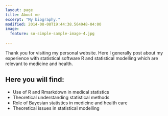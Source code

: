 ```yaml
---
layout: page
title: About me
excerpt: "My biography."
modified: 2014-08-08T19:44:38.564948-04:00
image:
  feature: so-simple-sample-image-4.jpg
  
---
```


Thank you for visiting my personal website. Here I generally post about my experience with statistical software R and statistical modelling  which are relevant to medicine and health.


## Here you will find:

* Use of R and Rmarkdown in medical statistics
* Theoretical understanding statistical methods
* Role of Bayesian statistics in medicine and health care
* Theoretical issues in statistical modelling

